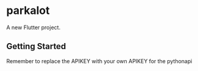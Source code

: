 # parkalot

A new Flutter project.

## Getting Started

Remember to replace the APIKEY with your own APIKEY for the pythonapi